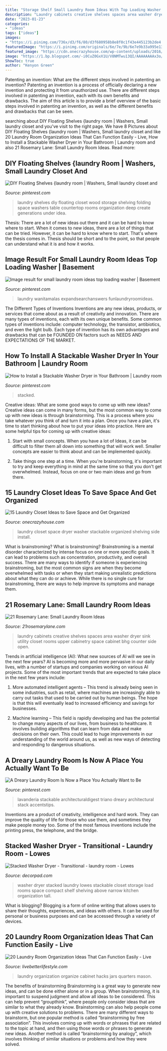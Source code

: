 ```yaml
---
title: "Storage Shelf Small Laundry Room Ideas With Top Loading Washer ~ Laundry Cabinets Creative Shelves Spaces Area Washer Dryer Sink Utility Closet Rooms Upper Cabinetry Space Cabinet Bhg Counter Side Open"
description: "Laundry cabinets creative shelves spaces area washer dryer sink utility closet rooms upper cabinetry space cabinet bhg counter side open"
date: "2023-01-23"
categories:
- "ideas"
tags: ["ideas"]
images:
- "https://i.pinimg.com/736x/d3/f6/80/d3f680958b8e8f0c1f43e445123b2de4.jpg"
featuredImage: "https://i.pinimg.com/originals/6e/7e/9b/6e7e9b33a995e13ff75fcae59513f961.jpg"
featured_image: "https://cdn.onecrazyhouse.com/wp-content/uploads/2016/05/laundry-closet-ideas-1.jpg"
image: "https://1.bp.blogspot.com/-i0CuZ0GxX1U/V8NMTwu13QI/AAAAAAAAx3o/d6nnLHGpBW4IZJ7gIvA_Qxc3675aASBNwCLcB/s1600/c6e02dd51557d947ebfe90a9168e9c7c.jpg"
ShowToc: true
author: "Kenyon Green"
---
```



Patenting an invention: What are the different steps involved in patenting an invention?
Patenting an invention is a process of officially declaring a new invention and protecting it from unauthorized use. There are different steps involved in patenting an invention, each with its own benefits and drawbacks. The aim of this article is to provide a brief overview of the basic steps involved in patenting an invention, as well as the different benefits and drawbacks that can be seen.

	

		
searching about DIY Floating Shelves {laundry room | Washers, Small laundry closet and you've visit to the right page. We have 8 Pictures about DIY Floating Shelves {laundry room | Washers, Small laundry closet and like 20 Laundry Room Organization Ideas That Can Function Easily - Live, How to Install a Stackable Washer Dryer in Your Bathroom | Laundry room and also 21 Rosemary Lane: Small Laundry Room Ideas. Read more:
		
    
## DIY Floating Shelves {laundry Room | Washers, Small Laundry Closet And

<img loading=lazy src="https://s-media-cache-ak0.pinimg.com/736x/32/d8/2b/32d82b6bc9f8fd3f1bdc04d7f0b01b10.jpg" onerror="this.onerror=null;this.src='https://tse4.mm.bing.net/th?id=OIP.ORJtAamD__y2EdP4dM7jKgHaLL&amp;pid=15.1';" alt="DIY Floating Shelves {laundry room | Washers, Small laundry closet and">

_Source: pinterest.com_

>laundry shelves diy floating closet wood storage shelving folding space washers table countertop rooms organization deep create generations under idea. 

	

Thesis: There are a lot of new ideas out there and it can be hard to know where to start.
When it comes to new ideas, there are a lot of things that can be tried. However, it can be hard to know where to start. That's where the thesis comes in. Thesis should be short and to the point, so that people can understand what it is and how it works.

    
## Image Result For Small Laundry Room Ideas Top Loading Washer | Basement

<img loading=lazy src="https://i.pinimg.com/736x/d3/f6/80/d3f680958b8e8f0c1f43e445123b2de4.jpg" onerror="this.onerror=null;this.src='https://tse4.mm.bing.net/th?id=OIP.zjMnHS61WpzILWFaWa1eygHaEu&amp;pid=15.1';" alt="Image result for small laundry room ideas top loading washer | Basement">

_Source: pinterest.com_

>laundry wanitamalas expandsearchanswers funlaundryroomideas. 

	

The Different Types of Inventions
Inventions are any new ideas, products, or services that come about as a result of creativity and innovation. There are many types of inventions, each with its own unique benefits. Some common types of inventions include: computer technology, the transistor, antibiotics, and even the light bulb. Each type of invention has its own advantages and drawbacks that can be FOUNDED ON factors such as NEEDS AND EXPECTATIONS OF THE MARKET.

    
## How To Install A Stackable Washer Dryer In Your Bathroom | Laundry Room

<img loading=lazy src="https://i.pinimg.com/originals/2f/be/6c/2fbe6cc90b3cfccb0ca2be40c75b76f5.jpg" onerror="this.onerror=null;this.src='https://tse1.mm.bing.net/th?id=OIP.ZDHCthrdJrOTQMJRjLgM3wHaLA&amp;pid=15.1';" alt="How to Install a Stackable Washer Dryer in Your Bathroom | Laundry room">

_Source: pinterest.com_

>stacked. 

	

Creative ideas: What are some good ways to come up with new ideas?
Creative ideas can come in many forms, but the most common way to come up with new ideas is through brainstorming. This is a process where you take whatever you think of and turn it into a plan. Once you have a plan, it's time to start thinking about how to put your ideas into practice. Here are some helpful tips for coming up with creative ideas:
1) Start with small concepts. When you have a lot of Ideas, it can be difficult to filter them all down into something that will work well. Smaller concepts are easier to think about and can be implemented quickly.

2) Take things one step at a time. When you're brainstorming, it's important to try and keep everything in mind at the same time so that you don't get overwhelmed. Instead, focus on one or two main ideas and go from there.

    
## 15 Laundry Closet Ideas To Save Space And Get Organized

<img loading=lazy src="https://cdn.onecrazyhouse.com/wp-content/uploads/2016/05/laundry-closet-ideas-1.jpg" onerror="this.onerror=null;this.src='https://tse4.mm.bing.net/th?id=OIP.V_zwLuLpdpoVlurcqJqhQAHaJ4&amp;pid=15.1';" alt="15 Laundry Closet Ideas to Save Space and Get Organized">

_Source: onecrazyhouse.com_

>laundry closet space dryer washer stackable organized shelving side install. 

	

What is brainstroming?
What is brainstroming? Brainstroming is a mental disorder characterized by intense focus on one or more specific goals. It can lead to problems such as concentration, productivity, and overall success. There are many ways to identify if someone is experiencing brainstroming, but the most common signs are when they become overwhelmed with tasks or when they start making unrealistic predictions about what they can do or achieve. While there is no single cure for brainstroming, there are ways to help improve its symptoms and manage them.

    
## 21 Rosemary Lane: Small Laundry Room Ideas

<img loading=lazy src="https://1.bp.blogspot.com/-i0CuZ0GxX1U/V8NMTwu13QI/AAAAAAAAx3o/d6nnLHGpBW4IZJ7gIvA_Qxc3675aASBNwCLcB/s1600/c6e02dd51557d947ebfe90a9168e9c7c.jpg" onerror="this.onerror=null;this.src='https://tse2.mm.bing.net/th?id=OIP.8PKm3VrOD3w78u5koygE2gHaJ3&amp;pid=15.1';" alt="21 Rosemary Lane: Small Laundry Room Ideas">

_Source: 21rosemarylane.com_

>laundry cabinets creative shelves spaces area washer dryer sink utility closet rooms upper cabinetry space cabinet bhg counter side open. 

	

Trends in artificial intelligence (AI): What new sources of AI will we see in the next few years?
AI is becoming more and more pervasive in our daily lives, with a number of startups and companies working on various AI projects. Some of the most important trends that are expected to take place in the next few years include:
1. More automated intelligent agents – This trend is already being seen in some industries, such as retail, where machines are increasingly able to carry out tasks that used to be carried out by human beings. The hope is that this will eventually lead to increased efficiency and savings for businesses.

2. Machine learning – This field is rapidly developing and has the potential to change many aspects of our lives, from business to healthcare. It involves building algorithms that can learn from data and make decisions on their own. This could lead to huge improvements in our understanding of the world around us, as well as new ways of detecting and responding to dangerous situations.

    
## A Dreary Laundry Room Is Now A Place You Actually Want To Be

<img loading=lazy src="https://i.pinimg.com/originals/6e/7e/9b/6e7e9b33a995e13ff75fcae59513f961.jpg" onerror="this.onerror=null;this.src='https://tse1.mm.bing.net/th?id=OIP.4nUmxLKTParmEZwPVhK42QHaJ9&amp;pid=15.1';" alt="A Dreary Laundry Room Is Now a Place You Actually Want to Be">

_Source: pinterest.com_

>lavanderia stackable architecturaldigest triano dreary architectural stack accentstips. 

	

Inventions are a product of creativity, intelligence and hard work. They can improve the quality of life for those who use them, and sometimes they make people money too. Some of the most famous inventions include the printing press, the telephone, and the bridge.

    
## Stacked Washer Dryer - Transitional - Laundry Room - Lowes

<img loading=lazy src="https://cdn.decorpad.com/photos/2014/02/12/0590822961ce.jpg" onerror="this.onerror=null;this.src='https://tse2.mm.bing.net/th?id=OIP.YVaqHehEbb5lMVTz-R2DdwAAAA&amp;pid=15.1';" alt="Stacked Washer Dryer - Transitional - laundry room - Lowes">

_Source: decorpad.com_

>washer dryer stacked laundry lowes stackable closet storage load rooms space compact shelf shelving above narrow kitchen organization tall. 

	

What is blogging?
Blogging is a form of online writing that allows users to share their thoughts, experiences, and ideas with others. It can be used for personal or business purposes and can be accessed through a variety of devices.

    
## 20 Laundry Room Organization Ideas That Can Function Easily - Live

<img loading=lazy src="https://i0.wp.com/livebetterlifestyle.com/wp-content/uploads/2018/07/19-Briliant-Hacks-to-Organize-Small-Laundry-Room-Design-Ideas.jpg?resize=1024%2C1536&amp;ssl=1" onerror="this.onerror=null;this.src='https://tse4.mm.bing.net/th?id=OIP.k4dRPZEoA1xmc5PvMvACBAHaLH&amp;pid=15.1';" alt="20 Laundry Room Organization Ideas That Can Function Easily - Live">

_Source: livebetterlifestyle.com_

>laundry organization organize cabinet hacks jars quarters mason. 

	

The benefits of brainstorming
Brainstorming is a great way to generate new ideas, and can be done either alone or in a group. When brainstorming, it is important to suspend judgment and allow all ideas to be considered. This can help prevent “groupthink”, where people only consider ideas that are similar to what they already know. Brainstorming can also help people come up with creative solutions to problems.
There are many different ways to brainstorm, but one popular method is called “brainstorming by free association”. This involves coming up with words or phrases that are related to the topic at hand, and then using those words or phrases to generate new ideas. Another method is called “brainstorming by analogy”, which involves thinking of similar situations or problems and how they were solved.

